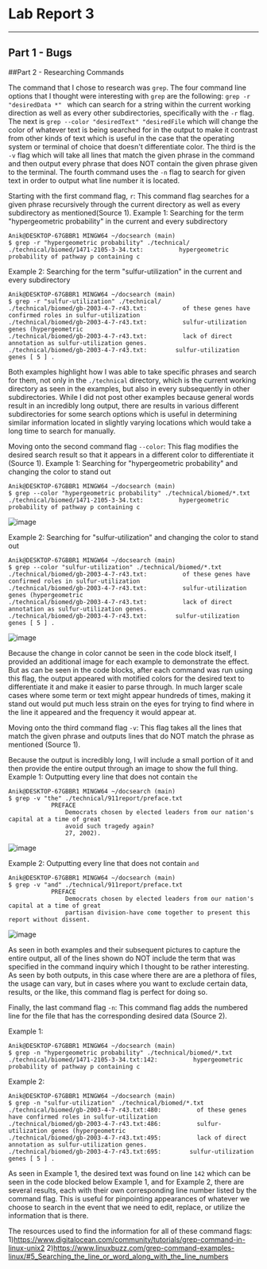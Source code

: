 # **Lab Report 3**

***
## Part 1 - Bugs

##Part 2 - Researching Commands

The command that I chose to research was `grep`. The four command line options that I thought were interesting with `grep` are the following: `grep -r "desiredData *" ` which can search for a string within the current working direction as well as every other subdirectories, specifically with the `-r` flag. The next is `grep --color "desiredText" "desiredFile` which will change the color of whatever text is being searched for in the output to make it contrast from other kinds of text which is useful in the case that the operating system or terminal of choice that doesn't differentiate color. The third is the `-v` flag which will take all lines that match the given phrase in the command and then output every phrase that does NOT contain the given phrase given to the terminal. The fourth command uses the `-n` flag to search for given text in order to output what line number it is located. 

Starting with the first command flag, `r`: This command flag searches for a given phrase recursively through the current directory as well as every subdirectory as mentioned(Source 1).
Example 1: Searching for the term "hypergeometric probability" in the current and every subdirectory
```
Anik@DESKTOP-67GBBR1 MINGW64 ~/docsearch (main)
$ grep -r "hypergeometric probability" ./technical/
./technical/biomed/1471-2105-3-34.txt:          hypergeometric probability of pathway p containing c
```

Example 2: Searching for the term "sulfur-utilization" in the current and every subdirectory
```
Anik@DESKTOP-67GBBR1 MINGW64 ~/docsearch (main)
$ grep -r "sulfur-utilization" ./technical/
./technical/biomed/gb-2003-4-7-r43.txt:          of these genes have confirmed roles in sulfur-utilization
./technical/biomed/gb-2003-4-7-r43.txt:          sulfur-utilization genes (hypergeometric 
./technical/biomed/gb-2003-4-7-r43.txt:          lack of direct annotation as sulfur-utilization genes.
./technical/biomed/gb-2003-4-7-r43.txt:        sulfur-utilization genes [ 5 ] .
```

Both examples highlight how I was able to take specific phrases and search for them, not only in the `./technical` directory, which is the current working directory as seen in the examples, but also in every subsequently in other subdirectories. While I did not post other examples because general words result in an incredibly long output, there are results in various different subdirectories for some search options which is useful in determining similar information located in slightly varying locations which would take a long time to search for manually. 

Moving onto the second command flag `--color`: This flag modifies the desired search result so that it appears in a different color to differentiate it (Source 1). 
Example 1: Searching for "hypergeometric probability" and changing the color to stand out
```
Anik@DESKTOP-67GBBR1 MINGW64 ~/docsearch (main)
$ grep --color "hypergeometric probability" ./technical/biomed/*.txt
./technical/biomed/1471-2105-3-34.txt:          hypergeometric probability of pathway p containing c
```

![image](https://github.com/AnikAlam/cse15l-lab-reports/assets/55520027/b6158aad-bbdc-434e-a517-110983091535)

Example 2: Searching for "sulfur-utilization" and changing the color to stand out
```
Anik@DESKTOP-67GBBR1 MINGW64 ~/docsearch (main)
$ grep --color "sulfur-utilization" ./technical/biomed/*.txt
./technical/biomed/gb-2003-4-7-r43.txt:          of these genes have confirmed roles in sulfur-utilization
./technical/biomed/gb-2003-4-7-r43.txt:          sulfur-utilization genes (hypergeometric
./technical/biomed/gb-2003-4-7-r43.txt:          lack of direct annotation as sulfur-utilization genes.
./technical/biomed/gb-2003-4-7-r43.txt:        sulfur-utilization genes [ 5 ] .
```

![image](https://github.com/AnikAlam/cse15l-lab-reports/assets/55520027/0f114c1a-cb65-4048-a38c-7666ccad8802)

Because the change in color cannot be seen in the code block itself, I provided an additional image for each example to demonstrate the effect. But as can be seen in the code blocks, after each command was run using this flag, the output appeared with motified colors for the desired text to differentiate it and make it easier to parse through. In much larger scale cases where some term or text might appear hundreds of times, making it stand out would put much less strain on the eyes for trying to find where in the line it appeared and the frequency it would appear at. 

Moving onto the third command flag `-v`: This flag takes all the lines that match the given phrase and outputs lines that do NOT match the phrase as mentioned (Source 1).

Because the output is incredibly long, I will include a small portion of it and then provide the entire output through an image to show the full thing.
Example 1: Outputting every line that does not contain `the`
```
Anik@DESKTOP-67GBBR1 MINGW64 ~/docsearch (main)
$ grep -v "the" ./technical/911report/preface.txt 
            PREFACE
                Democrats chosen by elected leaders from our nation's capital at a time of great
                avoid such tragedy again?
                27, 2002).
```

![image](https://github.com/AnikAlam/cse15l-lab-reports/assets/55520027/76acbae3-059b-419c-9ad8-b5580941b8c9)


Example 2: Outputting every line that does not contain `and`
```
Anik@DESKTOP-67GBBR1 MINGW64 ~/docsearch (main)
$ grep -v "and" ./technical/911report/preface.txt
            PREFACE
                Democrats chosen by elected leaders from our nation's capital at a time of great
                partisan division-have come together to present this report without dissent.
```

![image](https://github.com/AnikAlam/cse15l-lab-reports/assets/55520027/3cfed400-9f0b-4ba1-8077-800433729146)

As seen in both examples and their subsequent pictures to capture the entire output, all of the lines shown do NOT include the term that was specified in the command inquiry which I thought to be rather interesting. As seen by both outputs, in this case where there are are a plethora of files, the usage can vary, but in cases where you want to exclude certain data, results, or the like, this command flag is perfect for doing so. 

Finally, the last command flag `-n`: This command flag adds the numbered line for the file that has the corresponding desired data (Source 2).

Example 1:
```
Anik@DESKTOP-67GBBR1 MINGW64 ~/docsearch (main)
$ grep -n "hypergeometric probability" ./technical/biomed/*.txt
./technical/biomed/1471-2105-3-34.txt:142:          hypergeometric probability of pathway p containing c
```

Example 2:
```
Anik@DESKTOP-67GBBR1 MINGW64 ~/docsearch (main)
$ grep -n "sulfur-utilization" ./technical/biomed/*.txt
./technical/biomed/gb-2003-4-7-r43.txt:480:          of these genes have confirmed roles in sulfur-utilization
./technical/biomed/gb-2003-4-7-r43.txt:486:          sulfur-utilization genes (hypergeometric 
./technical/biomed/gb-2003-4-7-r43.txt:495:          lack of direct annotation as sulfur-utilization genes.
./technical/biomed/gb-2003-4-7-r43.txt:695:        sulfur-utilization genes [ 5 ] .
```

As seen in Example 1, the desired text was found on line `142` which can be seen in the code blocked below Example 1, and for Example 2, there are several results, each with their own corresponding line number listed by the command flag. This is useful for pinpointing appearances of whatever we choose to search in the event that we need to edit, replace, or utilize the information that is there. 

The resources used to find the information for all of these command flags:
1)https://www.digitalocean.com/community/tutorials/grep-command-in-linux-unix2
2)https://www.linuxbuzz.com/grep-command-examples-linux/#5_Searching_the_line_or_word_along_with_the_line_numbers
